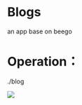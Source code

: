 Blogs
=====

an app base on beego


Operation：
============

./blog

![](https://github.com/82027871/blogs/blob/master/static/img/1.png?raw=true)


